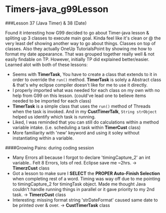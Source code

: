 # Timers-java_g99Lesson
###Lesson 37 (Java Timer) &amp; 38 (Date)


Found it interesting how G99 decided to go about Timer-java lesson & spliting up 3 classes to execute main goal.  Kinda feel like it's clean or @ the very least def showing another way to go about things. Classes on top of classes.  Also they actually OneUp TutorialsPoint by showing me how to format my date appearance.  That was grouped together really well & not easily findable on TP.  However, initially TP did explained better/easier.  Learned alot with both of these lessons:
* Seems with **TimerTask**, You have to create a class that extends to it in order to override the `run()` method.  **TimerTask** is solely a Abstract class & that's why eclipse compiler doesn't like for me to use it directly.
* I properly imported what was needed for each class on my own with no help from G99 on this lesson. (could've lead one to believe items needed to be imported for each class)
* **TimerTask** is a simple class that uses the `run()` method of Threads when the task is invoked. And in my **CustTimerTalk**, `String strObject` helped us identify which task is running.
* Liked, I was reminded that you can still do calculations within a method variable intake. (i.e. scheduling a task within **TimerCust** class)
* More familiarity with 'new' keyword and using it soley without instantiating within a variable.

####Growing Pains: during coding session
* Many Errors all because I forgot to declare 'timingCapture_2' an int variable.. Felt 8 Errors, lots of red. Eclipse save me ~2hrs. -> **TimerzCust** class
* Got a lesson to make sure I **SELECT** the **PROPER Auto-Finish Selection** when completing rest of a word.  Timing was way off due to me pointing to timingCapture_2 for timingTask object. Made me thought Java couldn't handle running things in parallel or it gave priority to my 2nd task. -> **TimerzCust** class
* Interesting: missing format string 'strDateFormat' caused same date to be printed over & over. -> **CustTimerTask** class